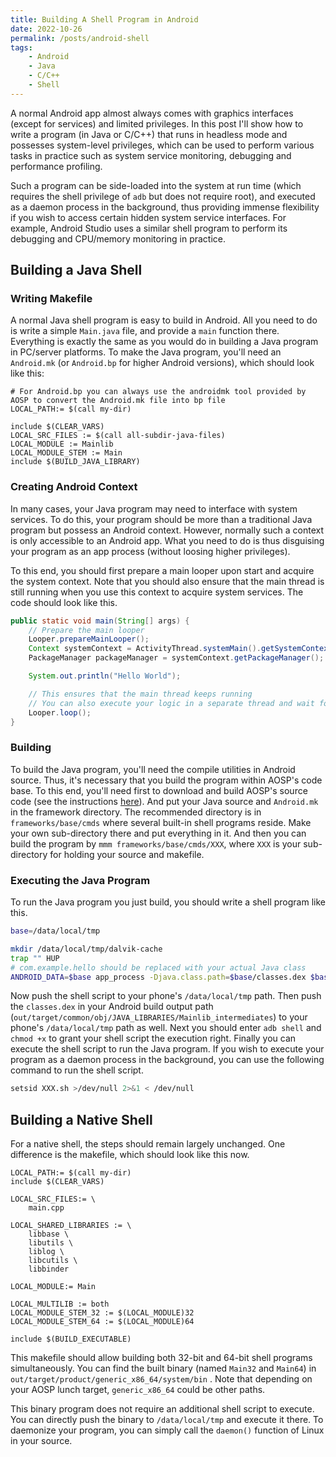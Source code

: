 ```yaml
---
title: Building A Shell Program in Android
date: 2022-10-26
permalink: /posts/android-shell
tags: 
    - Android
    - Java
    - C/C++
    - Shell
---
```


A normal Android app almost always comes with graphics interfaces (except for services) and limited privileges.
In this post I'll show how to write a program (in Java or C/C++) that runs in headless mode and possesses system-level privileges,
which can be used to perform various tasks in practice such as system service monitoring, debugging and performance profiling.

Such a program can be side-loaded into the system at run time (which requires the shell privilege of `adb` but does not require root), 
and executed as a daemon process in the background, 
thus providing immense flexibility if you wish to access certain hidden system service interfaces.
For example, Android Studio uses a similar shell program to perform its debugging and CPU/memory monitoring in practice.

## Building a Java Shell

### Writing Makefile
A normal Java shell program is easy to build in Android.
All you need to do is write a simple `Main.java` file, and provide a `main` function there.
Everything is exactly the same as you would do in building a Java program in PC/server platforms.
To make the Java program, you'll need an `Android.mk` (or `Android.bp` for higher Android versions), which should look like this:
```make
# For Android.bp you can always use the androidmk tool provided by AOSP to convert the Android.mk file into bp file
LOCAL_PATH:= $(call my-dir)

include $(CLEAR_VARS)
LOCAL_SRC_FILES := $(call all-subdir-java-files)
LOCAL_MODULE := Mainlib
LOCAL_MODULE_STEM := Main
include $(BUILD_JAVA_LIBRARY)
```

### Creating Android Context

In many cases, your Java program may need to interface with system services.
To do this, your program should be more than a traditional Java program but possess an Android context.
However, normally such a context is only accessible to an Android app.
What you need to do is thus disguising your program as an app process (without loosing higher privileges).

To this end, you should first prepare a main looper upon start and acquire the system context.
Note that you should also ensure that the main thread is still running when you use this context to acquire system services.
The code should look like this.
```Java
public static void main(String[] args) {
    // Prepare the main looper
    Looper.prepareMainLooper();
    Context systemContext = ActivityThread.systemMain().getSystemContext();
    PackageManager packageManager = systemContext.getPackageManager();

    System.out.println("Hello World");

    // This ensures that the main thread keeps running
    // You can also execute your logic in a separate thread and wait for the thread to finish here, so that you don't need to call the loop() func
    Looper.loop();
}

```

### Building
To build the Java program, you'll need the compile utilities in Android source.
Thus, it's necessary that you build the program within AOSP's code base.
To this end, you'll need first to download and build AOSP's source code (see the instructions [here](https://source.android.com/setup/build/downloading)).
And put your Java source and `Android.mk` in the framework directory.
The recommended directory is in `frameworks/base/cmds` where several built-in shell programs reside.
Make your own sub-directory there and put everything in it.
And then you can build the program by `mmm frameworks/base/cmds/XXX`, where `XXX` is your sub-directory for holding your source and makefile.

### Executing the Java Program

To run the Java program you just build,
you should write a shell program like this.

```sh
base=/data/local/tmp

mkdir /data/local/tmp/dalvik-cache
trap "" HUP
# com.example.hello should be replaced with your actual Java class
ANDROID_DATA=$base app_process -Djava.class.path=$base/classes.dex $base com.example.hello "$@"
```
Now push the shell script to your phone's `/data/local/tmp` path.
Then push the `classes.dex` in your Android build output path (`out/target/common/obj/JAVA_LIBRARIES/Mainlib_intermediates`) to your phone's `/data/local/tmp` path as well.
Next you should enter `adb shell` and `chmod +x` to grant your shell script the execution right.
Finally you can execute the shell script to run the Java program.
If you wish to execute your program as a daemon process in the background,
you can use the following command to run the shell script.
```sh
setsid XXX.sh >/dev/null 2>&1 < /dev/null
```

## Building a Native Shell

For a native shell, the steps should remain largely unchanged.
One difference is the makefile, which should look like this now.
```make
LOCAL_PATH:= $(call my-dir)
include $(CLEAR_VARS)

LOCAL_SRC_FILES:= \
	main.cpp

LOCAL_SHARED_LIBRARIES := \
	libbase \
	libutils \
	liblog \
    libcutils \
	libbinder

LOCAL_MODULE:= Main

LOCAL_MULTILIB := both
LOCAL_MODULE_STEM_32 := $(LOCAL_MODULE)32
LOCAL_MODULE_STEM_64 := $(LOCAL_MODULE)64

include $(BUILD_EXECUTABLE)
```

This makefile should allow building both 32-bit and 64-bit shell programs simultaneously.
You can find the built binary (named `Main32` and `Main64`) in `out/target/product/generic_x86_64/system/bin` .
Note that depending on your AOSP lunch target, `generic_x86_64` could be other paths.

This binary program does not require an additional shell script to execute.
You can directly push the binary to `/data/local/tmp` and execute it there.
To daemonize your program, you can simply call the `daemon()` function of Linux in your source.
